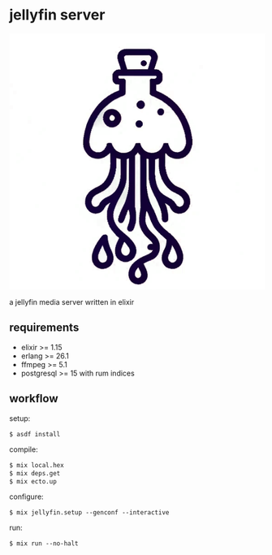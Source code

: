 # jellyfin server

![logo by autismus maximus](logo.webp)

a jellyfin media server written in elixir

## requirements

* elixir >= 1.15
* erlang >= 26.1
* ffmpeg >= 5.1
* postgresql >= 15 with rum indices

## workflow

setup:

    $ asdf install


compile:

    $ mix local.hex
    $ mix deps.get
    $ mix ecto.up


configure:

    $ mix jellyfin.setup --genconf --interactive

run:

    $ mix run --no-halt
